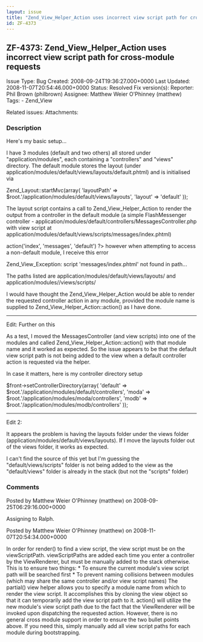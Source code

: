 ```yaml
---
layout: issue
title: "Zend_View_Helper_Action uses incorrect view script path for cross-module requests"
id: ZF-4373
---
```


ZF-4373: Zend\_View\_Helper\_Action uses incorrect view script path for cross-module requests
---------------------------------------------------------------------------------------------

 Issue Type: Bug Created: 2008-09-24T19:36:27.000+0000 Last Updated: 2008-11-07T20:54:46.000+0000 Status: Resolved Fix version(s): 
 Reporter:  Phil Brown (philbrown)  Assignee:  Matthew Weier O'Phinney (matthew)  Tags: - Zend\_View
 
 Related issues: 
 Attachments: 
### Description

Here's my basic setup...

I have 3 modules (default and two others) all stored under "application/modules", each containing a "controllers" and "views" directory. The default module stores the layout (under application/modules/default/views/layouts/default.phtml) and is initialised via

Zend\_Layout::startMvc(array( 'layoutPath' => $root.'/application/modules/default/views/layouts', 'layout' => 'default' ));

The layout script contains a call to Zend\_View\_Helper\_Action to render the output from a controller in the default module (a simple FlashMessenger controller - application/modules/default/controllers/MessagesController.php with view script at application/modules/default/views/scripts/messages/index.phtml)

 <?php echo $this->action('index', 'messages', 'default') ?> however when attempting to access a non-default module, I receive this error

Zend\_View\_Exception: script 'messages/index.phtml' not found in path...

The paths listed are application/modules/default/views/layouts/ and application/modules//views/scripts/

I would have thought the Zend\_View\_Helper\_Action would be able to render the requested controller action in any module, provided the module name is supplied to Zend\_View\_Helper\_Action::action() as I have done.

- - - - - -

Edit: Further on this

As a test, I moved the MessagesController (and view scripts) into one of the modules and called Zend\_View\_Helper\_Action::action() with that module name and it worked as expected. So the issue appears to be that the default view script path is not being added to the view when a default controller action is requested via the helper.

In case it matters, here is my controller directory setup

$front->setControllerDirectory(array( 'default' => $root.'/application/modules/default/controllers', 'moda' => $root.'/application/modules/moda/controllers', 'modb' => $root.'/application/modules/modb/controllers' ));

- - - - - -

Edit 2:

It appears the problem is having the layouts folder under the views folder (application/modules/default/views/layouts). If I move the layouts folder out of the views folder, it works as expected.

I can't find the source of this yet but I'm guessing the "default/views/scripts" folder is not being added to the view as the "default/views" folder is already in the stack (but not the "scripts" folder)

 

 

### Comments

Posted by Matthew Weier O'Phinney (matthew) on 2008-09-25T06:29:16.000+0000

Assigning to Ralph.

 

 

Posted by Matthew Weier O'Phinney (matthew) on 2008-11-07T20:54:34.000+0000

In order for render() to find a view script, the view script must be on the viewScriptPath. viewScriptPaths are added each time you enter a controller by the ViewRenderer, but must be manually added to the stack otherwise. This is to ensure two things: \* To ensure the current module's view script path will be searched first \* To prevent naming collisions between modules (which may share the same controller and/or view script names) The partial() view helper allows you to specify a module name from which to render the view script. It accomplishes this by cloning the view object so that it can temporarily add the view script path to it. action() will utilize the new module's view script path due to the fact that the ViewRenderer will be invoked upon dispatching the requested action. However, there is no general cross module support in order to ensure the two bullet points above. If you need this, simply manually add all view script paths for each module during bootstrapping.

 

 